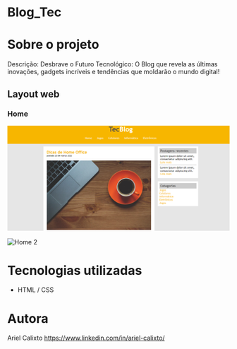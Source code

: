 # Blog_Tec
# Sobre o projeto
Descrição: Desbrave o Futuro Tecnológico: 
O Blog que revela as últimas inovações, gadgets incríveis e tendências que moldarão o mundo digital!
## Layout web
### Home
![Home 1](https://github.com/arielklxto/Blog_Tec/blob/main/imagens/home1.png)

![Home 2]()


# Tecnologias utilizadas
- HTML / CSS
  
# Autora
Ariel Calixto
https://www.linkedin.com/in/ariel-calixto/

